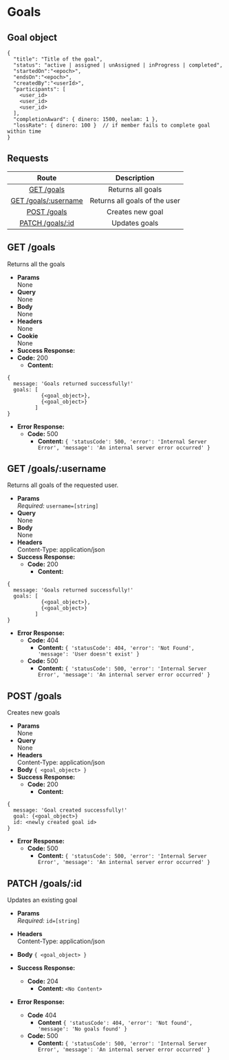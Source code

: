 # Goals

## Goal object

```
{
  "title": "Title of the goal",
  "status": "active | assigned | unAssigned | inProgress | completed",
  "startedOn":"<epoch>",
  "endsOn":"<epoch>",
  "createdBy":"<userId>",
  "participants": [
    <user_id>
    <user_id>
    <user_id>
  ],
  "completionAward": { dinero: 1500, neelam: 1 },
  "lossRate": { dinero: 100 }  // if member fails to complete goal within time
}
```

## **Requests**

|               Route                |    Description    |
| :--------------------------------: | :---------------: |
|      [GET /goals](#get-goals)      | Returns all goals |
| [GET /goals/:username](#get-goalsusername) |  Returns all goals of the user |
|     [POST /goals](#post-goals)     | Creates new goal  |
| [PATCH /goals/:id](#patch-goalsid) |   Updates goals   |

## **GET /goals**

Returns all the goals

- **Params**  
  None
- **Query**  
  None
- **Body**  
  None
- **Headers**  
  None
- **Cookie**  
  None
- **Success Response:**
- **Code:** 200
  - **Content:**

```
{
  message: 'Goals returned successfully!'
  goals: [
           {<goal_object>},
           {<goal_object>}
         ]
}
```

- **Error Response:**
  - **Code:** 500
    - **Content:** `{ 'statusCode': 500, 'error': 'Internal Server Error', 'message': 'An internal server error occurred' }`


## **GET /goals/:username**

Returns all goals of the requested user.

- **Params**  
  _Required:_ `username=[string]`
- **Query**  
  None
- **Body**  
  None
- **Headers**  
  Content-Type: application/json
- **Success Response:**
  - **Code:** 200
    - **Content:**
```
{
  message: 'Goals returned successfully!'
  goals: [
           {<goal_object>},
           {<goal_object>}
         ]
}
```

- **Error Response:**
  - **Code:** 404
    - **Content:** `{ 'statusCode': 404, 'error': 'Not Found', 'message': 'User doesn't exist' }`
  - **Code:** 500
    - **Content:** `{ 'statusCode': 500, 'error': 'Internal Server Error', 'message': 'An internal server error occurred' }`


## **POST /goals**

Creates new goals

- **Params**  
  None
- **Query**  
  None
- **Headers**  
  Content-Type: application/json
- **Body**
  `{ <goal_object> }`
- **Success Response:**
  - **Code:** 200
    - **Content:**

```
{
  message: 'Goal created successfully!'
  goal: {<goal_object>}
  id: <newly created goal id>
}
```

- **Error Response:**
  - **Code:** 500
    - **Content:** `{ 'statusCode': 500, 'error': 'Internal Server Error', 'message': 'An internal server error occurred' }`

## **PATCH /goals/:id**

Updates an existing goal

- **Params**  
  _Required:_ `id=[string]`

- **Headers**  
  Content-Type: application/json
- **Body**
  `{ <goal_object> }`
- **Success Response:**
  - **Code:** 204
    - **Content:** `<No Content>`

- **Error Response:**
  - **Code** 404
    - **Content** `{ 'statusCode': 404, 'error': 'Not found', 'message': 'No goals found' }`
  - **Code:** 500
    - **Content:** `{ 'statusCode': 500, 'error': 'Internal Server Error', 'message': 'An internal server error occurred' }`